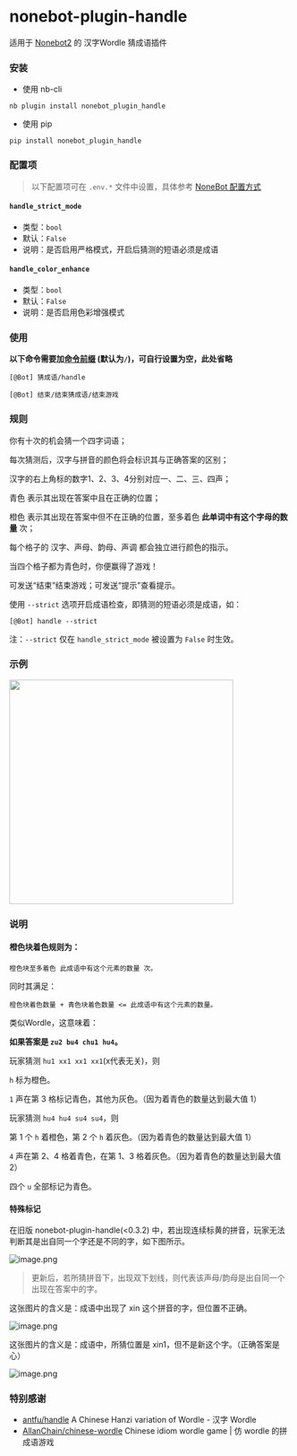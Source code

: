 # nonebot-plugin-handle

适用于 [Nonebot2](https://github.com/nonebot/nonebot2) 的 汉字Wordle 猜成语插件


### 安装

- 使用 nb-cli

```
nb plugin install nonebot_plugin_handle
```

- 使用 pip

```
pip install nonebot_plugin_handle
```


### 配置项

> 以下配置项可在 `.env.*` 文件中设置，具体参考 [NoneBot 配置方式](https://nonebot.dev/docs/appendices/config)

#### `handle_strict_mode`
 - 类型：`bool`
 - 默认：`False`
 - 说明：是否启用严格模式，开启后猜测的短语必须是成语

#### `handle_color_enhance`
 - 类型：`bool`
 - 默认：`False`
 - 说明：是否启用色彩增强模式


### 使用

**以下命令需要加[命令前缀](https://nonebot.dev/docs/appendices/config#command-start-和-command-separator) (默认为`/`)，可自行设置为空，此处省略**

```
[@Bot] 猜成语/handle
```

```
[@Bot] 结束/结束猜成语/结束游戏
```


### 规则

你有十次的机会猜一个四字词语；

每次猜测后，汉字与拼音的颜色将会标识其与正确答案的区别；

汉字的右上角标的数字1、2、3、4分别对应一、二、三、四声；

青色 表示其出现在答案中且在正确的位置；

橙色 表示其出现在答案中但不在正确的位置，至多着色 **此单词中有这个字母的数量** 次；

每个格子的 汉字、声母、韵母、声调 都会独立进行颜色的指示。

当四个格子都为青色时，你便赢得了游戏！

可发送“结束”结束游戏；可发送“提示”查看提示。

使用 `--strict` 选项开启成语检查，即猜测的短语必须是成语，如：

```
[@Bot] handle --strict
```
注：`--strict` 仅在 `handle_strict_mode` 被设置为 `False` 时生效。


### 示例

<div align="left">
  <img src="https://s2.loli.net/2023/01/29/SplDtuFNQaKvEHR.png" width="400" />
</div>


### 说明

#### 橙色块着色规则为：

```
橙色块至多着色 此成语中有这个元素的数量 次。
```
同时其满足：

```
橙色块着色数量 + 青色块着色数量 <= 此成语中有这个元素的数量。
```

类似Wordle，这意味着：

**如果答案是 `zu2 bu4 chu1 hu4`。**

玩家猜测 `hu1 xx1 xx1 xx1`(x代表无关)，则

`h` 标为橙色。

`1` 声在第 3 格标记青色，其他为灰色。（因为着青色的数量达到最大值 1）

玩家猜测 `hu4 hu4 su4 su4`，则

第 1 个 `h` 着橙色，第 2 个 `h` 着灰色。（因为着青色的数量达到最大值 1）

`4` 声在第 2、4 格着青色，在第 1、3 格着灰色。（因为着青色的数量达到最大值 2）

四个 `u` 全部标记为青色。


#### 特殊标记

在旧版 nonebot-plugin-handle(<0.3.2) 中，若出现连续标黄的拼音，玩家无法判断其是出自同一个字还是不同的字，如下图所示。

![image.png](https://s2.loli.net/2023/12/04/NOydSPkYQAh3HDV.png)

> 更新后，若所猜拼音下，出现双下划线，则代表该声母/韵母是出自同一个出现在答案中的字。

这张图片的含义是：成语中出现了 xin 这个拼音的字，但位置不正确。

![image.png](https://s2.loli.net/2023/12/04/wDuFtoGST9byMZp.png)

这张图片的含义是：成语中，所猜位置是 xin1，但不是新这个字。（正确答案是心）

![image.png](https://s2.loli.net/2023/12/04/VcrwlLaS3ht9uj7.png)


### 特别感谢

- [antfu/handle](https://github.com/antfu/handle) A Chinese Hanzi variation of Wordle - 汉字 Wordle
- [AllanChain/chinese-wordle](https://github.com/AllanChain/chinese-wordle) Chinese idiom wordle game | 仿 wordle 的拼成语游戏
